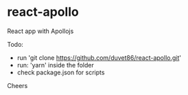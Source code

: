 # react-apollo
React app with Apollojs

Todo:
  - run 'git clone https://github.com/duvet86/react-apollo.git'
  - run: 'yarn' inside the folder
  - check package.json for scripts
  
  Cheers
